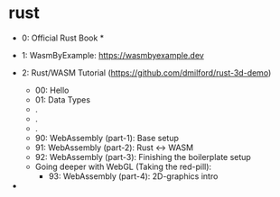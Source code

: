 # rust
* 0: Official Rust Book
    * 

* 1: WasmByExample: https://wasmbyexample.dev

* 2: Rust/WASM Tutorial (https://github.com/dmilford/rust-3d-demo)
    * 00: Hello
    * 01: Data Types
    *   .
    *   .
    *   .
    * 90: WebAssembly (part-1):  Base setup
    * 91: WebAssembly (part-2):  Rust <-> WASM
    * 92: WebAssembly (part-3):  Finishing the boilerplate setup
    * Going deeper with WebGL (Taking the red-pill):
        * 93: WebAssembly (part-4):  2D-graphics intro



* 